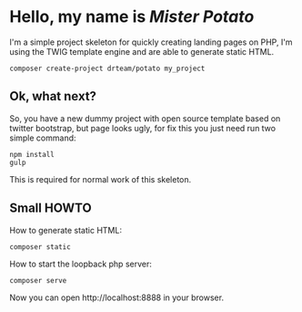# Hello, my name is ***Mister Potato***

I'm a simple project skeleton for quickly creating landing pages on PHP,
I'm using the TWIG template engine and are able to generate static HTML.

    composer create-project drteam/potato my_project

## Ok, what next?

So, you have a new dummy project with open source template based on twitter bootstrap,
but page looks ugly, for fix this you just need run two simple command:

    npm install
    gulp

This is required for normal work of this skeleton.

## Small HOWTO

How to generate static HTML:

    composer static

How to start the loopback php server:

    composer serve

Now you can open http://localhost:8888 in your browser.
